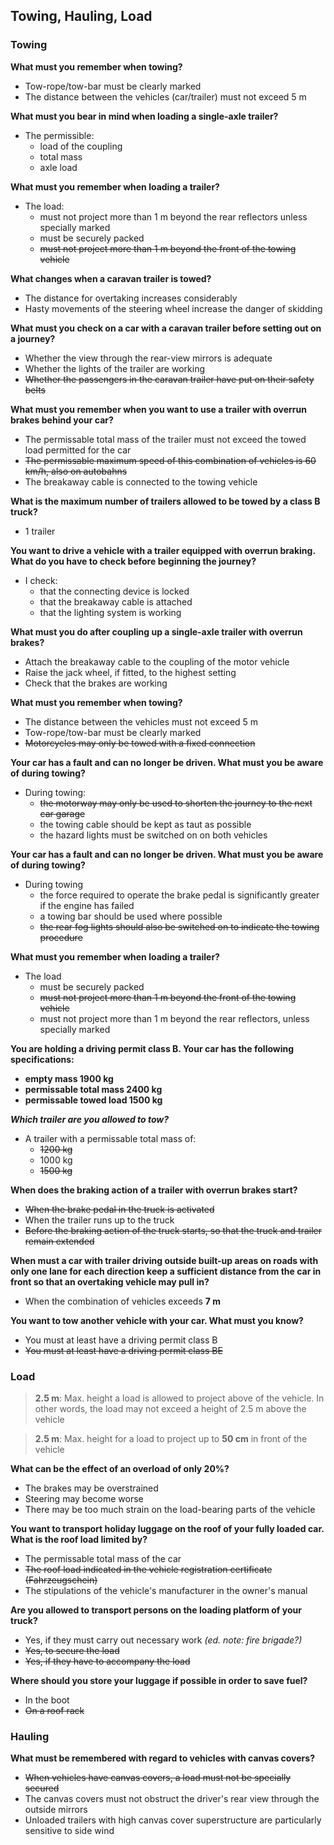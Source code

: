 ## Towing, Hauling, Load

### Towing

**What must you remember when towing?**
- Tow-rope/tow-bar must be clearly marked
- The distance between the vehicles (car/trailer) must not exceed 5 m

**What must you bear in mind when loading a single-axle trailer?**
- The permissible:
  - load of the coupling
  - total mass
  - axle load
  
**What must you remember when loading a trailer?**
- The load:
  - must not project more than 1 m beyond the rear reflectors unless specially marked
  - must be securely packed
  - ~~must not project more than 1 m beyond the front of the towing vehicle~~
  
**What changes when a caravan trailer is towed?**
- The distance for overtaking increases considerably
- Hasty movements of the steering wheel increase the danger of skidding

**What must you check on a car with a caravan trailer before setting out on a journey?**
- Whether the view through the rear-view mirrors is adequate
- Whether the lights of the trailer are working
- ~~Whether the passengers in the caravan trailer have put on their safety belts~~

**What must you remember when you want to use a trailer with overrun brakes behind your car?**
- The permissable total mass of the trailer must not exceed the towed load permitted for the car
- ~~The permissable maximum speed of this combination of vehicles is 60 km/h, also on autobahns~~
- The breakaway cable is connected to the towing vehicle

**What is the maximum number of trailers allowed to be towed by a class B truck?**
- 1 trailer

**You want to drive a vehicle with a trailer equipped with overrun braking. What do you have to check before beginning the journey?**
- I check:
  - that the connecting device is locked
  - that the breakaway cable is attached
  - that the lighting system is working
  
**What must you do after coupling up a single-axle trailer with overrun brakes?**
- Attach the breakaway cable to the coupling of the motor vehicle
- Raise the jack wheel, if fitted, to the highest setting
- Check that the brakes are working

**What must you remember when towing?**
- The distance between the vehicles must not exceed 5 m
- Tow-rope/tow-bar must be clearly marked
- ~~Motorcycles may only be towed with a fixed connection~~

**Your car has a fault and can no longer be driven. What must you be aware of during towing?**
- During towing:
  - ~~the motorway may only be used to shorten the journey to the next car garage~~
  - the towing cable should be kept as taut as possible
  - the hazard lights must be switched on on both vehicles
  
**Your car has a fault and can no longer be driven. What must you be aware of during towing?**
- During towing
  - the force required to operate the brake pedal is significantly greater if the engine has failed
  - a towing bar should be used where possible
  - ~~the rear fog lights should also be switched on to indicate the towing procedure~~
  
**What must you remember when loading a trailer?**
- The load
  - must be securely packed
  - ~~must not project more than 1 m beyond the front of the towing vehicle~~
  - must not project more than 1 m beyond the rear reflectors, unless specially marked
  
**You are holding a driving permit class B. Your car has the following specifications:**
- **empty mass 1900 kg**
- **permissable total mass 2400 kg**
- **permissable towed load 1500 kg**

**_Which trailer are you allowed to tow?_**
- A trailer with a permissable total mass of:
  - ~~1200 kg~~
  - 1000 kg
  - ~~1500 kg~~
  
**When does the braking action of a trailer with overrun brakes start?**
- ~~When the brake pedal in the truck is activated~~
- When the trailer runs up to the truck
- ~~Before the braking action of the truck starts, so that the truck and trailer remain extended~~

**When must a car with trailer driving outside built-up areas on roads with only one lane for each direction keep a sufficient distance from the car in front so that an overtaking vehicle may pull in?**
- When the combination of vehicles exceeds **7 m**

**You want to tow another vehicle with your car. What must you know?**
- You must at least have a driving permit class B
- ~~You must at least have a driving permit class BE~~

### Load

> **2.5 m**: Max. height a load is allowed to project above of the vehicle. In other words, the load may not exceed a height of 2.5 m above the vehicle

> **2.5 m**: Max. height for a load to project up to **50 cm** in front of the vehicle

**What can be the effect of an overload of only 20%?**
- The brakes may be overstrained
- Steering may become worse
- There may be too much strain on the load-bearing parts of the vehicle

**You want to transport holiday luggage on the roof of your fully loaded car. What is the roof load limited by?**
- The permissable total mass of the car
- ~~The roof load indicated in the vehicle registration certificate (Fahrzeugschein)~~
- The stipulations of the vehicle's manufacturer in the owner's manual

**Are you allowed to transport persons on the loading platform of your truck?**
- Yes, if they must carry out necessary work _(ed. note: fire brigade?)_
- ~~Yes, to secure the load~~
- ~~Yes, if they have to accompany the load~~

**Where should you store your luggage if possible in order to save fuel?**
- In the boot
- ~~On a roof rack~~

### Hauling

**What must be remembered with regard to vehicles with canvas covers?**
- ~~When vehicles have canvas covers, a load must not be specially secured~~
- The canvas covers must not obstruct the driver's rear view through the outside mirrors
- Unloaded trailers with high canvas cover superstructure are particularly sensitive to side wind